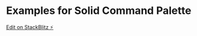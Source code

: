 # Examples for Solid Command Palette

[Edit on StackBlitz ⚡️](https://stackblitz.com/edit/vitejs-vite-8mdusw)